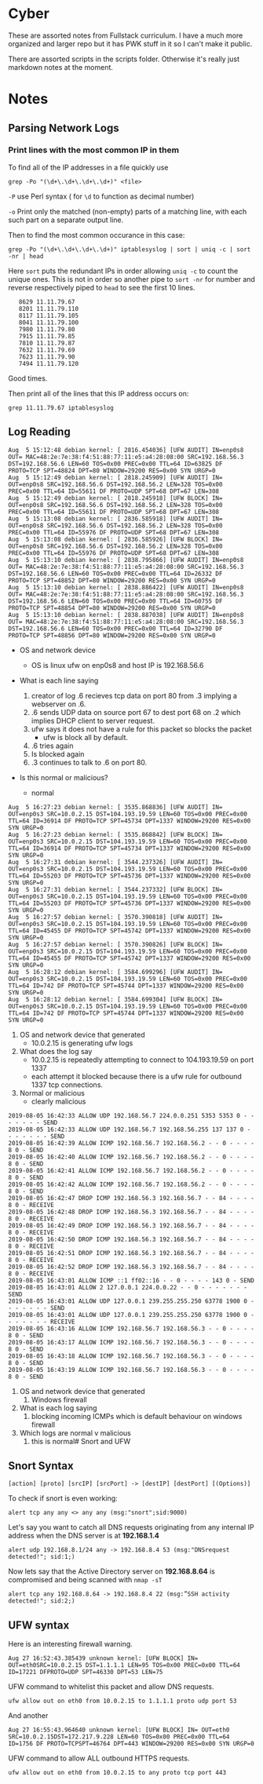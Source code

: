 # Cyber

These are assorted notes from Fullstack curriculum. I have a much more organized and larger repo but it has PWK stuff in it so I can't make it public.

There are assorted scripts in the scripts folder. Otherwise it's really just markdown notes at the moment.

# Notes 

## Parsing Network Logs

### Print lines with the most common IP in them

To find all of the IP addresses in a file quickly use

`grep -Po "(\d+\.\d+\.\d+\.\d+)" <file>`

`-P` use Perl syntax ( for `\d` to function as decimal number)

`-o` Print only the matched (non-empty) parts of a matching line, with  each  such  part  on  a  separate output line.

Then to find the most common occurance in this case:

`grep -Po "(\d+\.\d+\.\d+\.\d+)" iptablesyslog | sort | uniq -c | sort -nr | head`

Here `sort` puts the redundant IPs in order allowing `uniq -c` to count the unique ones. This is not in order so another pipe to `sort -nr` for number and reverse respectively piped to `head` to see the first 10 lines.

```
   8629 11.11.79.67
   8201 11.11.79.110
   8117 11.11.79.105
   8041 11.11.79.100
   7980 11.11.79.80
   7915 11.11.79.85
   7810 11.11.79.87
   7632 11.11.79.69
   7623 11.11.79.90
   7494 11.11.79.120
```

Good times.

Then print all of the lines that this IP address occurs on:

 `grep 11.11.79.67 iptablesyslog`

## Log Reading
```
Aug  5 15:12:48 debian kernel: [ 2816.454036] [UFW AUDIT] IN=enp0s8 OUT= MAC=48:2e:7e:38:f4:51:88:77:11:e5:a4:28:08:00 SRC=192.168.56.3 DST=192.168.56.6 LEN=60 TOS=0x00 PREC=0x00 TTL=64 ID=63825 DF PROTO=TCP SPT=48824 DPT=80 WINDOW=29200 RES=0x00 SYN URGP=0
Aug  5 15:12:49 debian kernel: [ 2818.245909] [UFW AUDIT] IN= OUT=enp0s8 SRC=192.168.56.6 DST=192.168.56.2 LEN=328 TOS=0x00 PREC=0x00 TTL=64 ID=55611 DF PROTO=UDP SPT=68 DPT=67 LEN=308
Aug  5 15:12:49 debian kernel: [ 2818.245918] [UFW BLOCK] IN= OUT=enp0s8 SRC=192.168.56.6 DST=192.168.56.2 LEN=328 TOS=0x00 PREC=0x00 TTL=64 ID=55611 DF PROTO=UDP SPT=68 DPT=67 LEN=308
Aug  5 15:13:08 debian kernel: [ 2836.585918] [UFW AUDIT] IN= OUT=enp0s8 SRC=192.168.56.6 DST=192.168.56.2 LEN=328 TOS=0x00 PREC=0x00 TTL=64 ID=55976 DF PROTO=UDP SPT=68 DPT=67 LEN=308
Aug  5 15:13:08 debian kernel: [ 2836.585926] [UFW BLOCK] IN= OUT=enp0s8 SRC=192.168.56.6 DST=192.168.56.2 LEN=328 TOS=0x00 PREC=0x00 TTL=64 ID=55976 DF PROTO=UDP SPT=68 DPT=67 LEN=308
Aug  5 15:13:10 debian kernel: [ 2838.795866] [UFW AUDIT] IN=enp0s8 OUT= MAC=48:2e:7e:38:f4:51:88:77:11:e5:a4:28:08:00 SRC=192.168.56.3 DST=192.168.56.6 LEN=60 TOS=0x00 PREC=0x00 TTL=64 ID=26332 DF PROTO=TCP SPT=48852 DPT=80 WINDOW=29200 RES=0x00 SYN URGP=0
Aug  5 15:13:10 debian kernel: [ 2838.886422] [UFW AUDIT] IN=enp0s8 OUT= MAC=48:2e:7e:38:f4:51:88:77:11:e5:a4:28:08:00 SRC=192.168.56.3 DST=192.168.56.6 LEN=60 TOS=0x00 PREC=0x00 TTL=64 ID=60755 DF PROTO=TCP SPT=48854 DPT=80 WINDOW=29200 RES=0x00 SYN URGP=0
Aug  5 15:13:10 debian kernel: [ 2838.887038] [UFW AUDIT] IN=enp0s8 OUT= MAC=48:2e:7e:38:f4:51:88:77:11:e5:a4:28:08:00 SRC=192.168.56.3 DST=192.168.56.6 LEN=60 TOS=0x00 PREC=0x00 TTL=64 ID=32790 DF PROTO=TCP SPT=48856 DPT=80 WINDOW=29200 RES=0x00 SYN URGP=0
```

- OS and network device
  - OS is linux ufw on enp0s8 and host IP is 192.168.56.6

- What is each line saying
  1. creator of log .6 recieves tcp data on port 80 from .3 implying a webserver on .6.
  2. .6 sends UDP data on source port 67 to dest port 68 on .2 which implies DHCP client to server request.
  3. ufw says it does not have a rule for this packet so blocks the packet
     - ufw is block all by default. 
  4. .6 tries again
  5. Is blocked again
  6. .3 continues to talk to .6 on port 80.
- Is this normal or malicious?
  - normal

```
Aug  5 16:27:23 debian kernel: [ 3535.868836] [UFW AUDIT] IN= OUT=enp0s3 SRC=10.0.2.15 DST=104.193.19.59 LEN=60 TOS=0x00 PREC=0x00 TTL=64 ID=36914 DF PROTO=TCP SPT=45734 DPT=1337 WINDOW=29200 RES=0x00 SYN URGP=0 
Aug  5 16:27:23 debian kernel: [ 3535.868842] [UFW BLOCK] IN= OUT=enp0s3 SRC=10.0.2.15 DST=104.193.19.59 LEN=60 TOS=0x00 PREC=0x00 TTL=64 ID=36914 DF PROTO=TCP SPT=45734 DPT=1337 WINDOW=29200 RES=0x00 SYN URGP=0 
Aug  5 16:27:31 debian kernel: [ 3544.237326] [UFW AUDIT] IN= OUT=enp0s3 SRC=10.0.2.15 DST=104.193.19.59 LEN=60 TOS=0x00 PREC=0x00 TTL=64 ID=55203 DF PROTO=TCP SPT=45736 DPT=1337 WINDOW=29200 RES=0x00 SYN URGP=0 
Aug  5 16:27:31 debian kernel: [ 3544.237332] [UFW BLOCK] IN= OUT=enp0s3 SRC=10.0.2.15 DST=104.193.19.59 LEN=60 TOS=0x00 PREC=0x00 TTL=64 ID=55203 DF PROTO=TCP SPT=45736 DPT=1337 WINDOW=29200 RES=0x00 SYN URGP=0 
Aug  5 16:27:57 debian kernel: [ 3570.390818] [UFW AUDIT] IN= OUT=enp0s3 SRC=10.0.2.15 DST=104.193.19.59 LEN=60 TOS=0x00 PREC=0x00 TTL=64 ID=45455 DF PROTO=TCP SPT=45742 DPT=1337 WINDOW=29200 RES=0x00 SYN URGP=0 
Aug  5 16:27:57 debian kernel: [ 3570.390826] [UFW BLOCK] IN= OUT=enp0s3 SRC=10.0.2.15 DST=104.193.19.59 LEN=60 TOS=0x00 PREC=0x00 TTL=64 ID=45455 DF PROTO=TCP SPT=45742 DPT=1337 WINDOW=29200 RES=0x00 SYN URGP=0 
Aug  5 16:28:12 debian kernel: [ 3584.699296] [UFW AUDIT] IN= OUT=enp0s3 SRC=10.0.2.15 DST=104.193.19.59 LEN=60 TOS=0x00 PREC=0x00 TTL=64 ID=742 DF PROTO=TCP SPT=45744 DPT=1337 WINDOW=29200 RES=0x00 SYN URGP=0 
Aug  5 16:28:12 debian kernel: [ 3584.699304] [UFW BLOCK] IN= OUT=enp0s3 SRC=10.0.2.15 DST=104.193.19.59 LEN=60 TOS=0x00 PREC=0x00 TTL=64 ID=742 DF PROTO=TCP SPT=45744 DPT=1337 WINDOW=29200 RES=0x00 SYN URGP=0 
```

1. OS and network device that generated
   - 10.0.2.15 is generating ufw logs
2. What does the log say
   - 10.0.2.15 is repeatedly attempting to connect to 104.193.19.59 on port 1337
   - each attempt it blocked because there is a ufw rule for outbound 1337 tcp connections.
3. Normal or malicious
   - clearly malicious

```
2019-08-05 16:42:33 ALLOW UDP 192.168.56.7 224.0.0.251 5353 5353 0 - - - - - - - SEND
2019-08-05 16:42:33 ALLOW UDP 192.168.56.7 192.168.56.255 137 137 0 - - - - - - - SEND
2019-08-05 16:42:39 ALLOW ICMP 192.168.56.7 192.168.56.2 - - 0 - - - - 8 0 - SEND
2019-08-05 16:42:40 ALLOW ICMP 192.168.56.7 192.168.56.2 - - 0 - - - - 8 0 - SEND
2019-08-05 16:42:41 ALLOW ICMP 192.168.56.7 192.168.56.2 - - 0 - - - - 8 0 - SEND
2019-08-05 16:42:42 ALLOW ICMP 192.168.56.7 192.168.56.2 - - 0 - - - - 8 0 - SEND
2019-08-05 16:42:47 DROP ICMP 192.168.56.3 192.168.56.7 - - 84 - - - - 8 0 - RECEIVE
2019-08-05 16:42:48 DROP ICMP 192.168.56.3 192.168.56.7 - - 84 - - - - 8 0 - RECEIVE
2019-08-05 16:42:49 DROP ICMP 192.168.56.3 192.168.56.7 - - 84 - - - - 8 0 - RECEIVE
2019-08-05 16:42:50 DROP ICMP 192.168.56.3 192.168.56.7 - - 84 - - - - 8 0 - RECEIVE
2019-08-05 16:42:51 DROP ICMP 192.168.56.3 192.168.56.7 - - 84 - - - - 8 0 - RECEIVE
2019-08-05 16:42:52 DROP ICMP 192.168.56.3 192.168.56.7 - - 84 - - - - 8 0 - RECEIVE
2019-08-05 16:43:01 ALLOW ICMP ::1 ff02::16 - - 0 - - - - 143 0 - SEND
2019-08-05 16:43:01 ALLOW 2 127.0.0.1 224.0.0.22 - - 0 - - - - - - - SEND
2019-08-05 16:43:01 ALLOW UDP 127.0.0.1 239.255.255.250 63778 1900 0 - - - - - - - SEND
2019-08-05 16:43:01 ALLOW UDP 127.0.0.1 239.255.255.250 63778 1900 0 - - - - - - - RECEIVE
2019-08-05 16:43:16 ALLOW ICMP 192.168.56.7 192.168.56.3 - - 0 - - - - 8 0 - SEND
2019-08-05 16:43:17 ALLOW ICMP 192.168.56.7 192.168.56.3 - - 0 - - - - 8 0 - SEND
2019-08-05 16:43:18 ALLOW ICMP 192.168.56.7 192.168.56.3 - - 0 - - - - 8 0 - SEND
2019-08-05 16:43:19 ALLOW ICMP 192.168.56.7 192.168.56.3 - - 0 - - - - 8 0 - SEND
```
1. OS and network device that generated
   1. Windows firewall
2. What is each log saying
   1. blocking incoming ICMPs which is default behaviour on windows firewall
3. Which logs are normal v malicious
   1. this is normal# Snort and UFW

## Snort Syntax

`[action] [proto] [srcIP] [srcPort] -> [destIP] [destPort] [(Options)]`

To check if snort is even working:

`alert tcp any any <> any any (msg:"snort";sid:9000)`

Let's say you want to catch all DNS requests originating from any internal IP address when the DNS server is at **192.168.1.4**

`alert udp 192.168.8.1/24 any -> 192.168.8.4 53 (msg:"DNSrequest detected!"; sid:1;)`

Now lets say that the Active Directory server on **192.168.8.64** is compromised and being scanned with `nmap -sT`

`alert tcp any 192.168.8.64 -> 192.168.8.4 22 (msg:”SSH activity detected!"; sid:2;)`

## UFW syntax

Here is an interesting firewall warning.
```
Aug 27 16:52:43.385439 unknown kernel: [UFW BLOCK] IN= OUT=eth0SRC=10.0.2.15 DST=1.1.1.1 LEN=95 TOS=0x00 PREC=0x00 TTL=64 ID=17221 DFPROTO=UDP SPT=46330 DPT=53 LEN=75
```
UFW command to whitelist this packet and allow DNS requests.

`ufw allow out on eth0 from 10.0.2.15 to 1.1.1.1 proto udp port 53`

And another
```
Aug 27 16:55:43.964640 unknown kernel: [UFW BLOCK] IN= OUT=eth0 SRC=10.0.2.15DST=172.217.9.228 LEN=60 TOS=0x00 PREC=0x00 TTL=64 ID=1756 DF PROTO=TCPSPT=46764 DPT=443 WINDOW=29200 RES=0x00 SYN URGP=0
```
UFW command to allow ALL outbound HTTPS requests.

`ufw allow out on eth0 from 10.0.2.15 to any proto tcp port 443`




